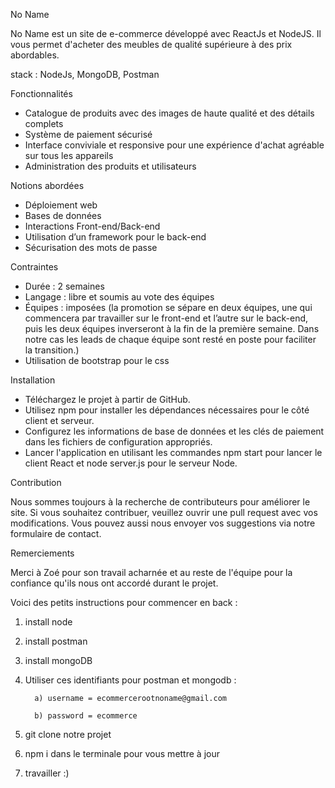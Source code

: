 No Name

No Name est un site de e-commerce développé avec ReactJs et NodeJS. Il vous permet d'acheter des meubles de qualité supérieure à des prix abordables.

stack : NodeJs, MongoDB, Postman

Fonctionnalités

- Catalogue de produits avec des images de haute qualité et des détails complets
- Système de paiement sécurisé
- Interface conviviale et responsive pour une expérience d'achat agréable sur tous les appareils
- Administration des produits et utilisateurs

Notions abordées

- Déploiement web
- Bases de données
- Interactions Front-end/Back-end
- Utilisation d’un framework pour le back-end
- Sécurisation des mots de passe

Contraintes

- Durée : 2 semaines
- Langage : libre et soumis au vote des équipes
- Équipes : imposées (la promotion se sépare en deux équipes, une qui commencera par travailler sur le front-end et l’autre sur le back-end, puis les deux équipes inverseront à la fin de la première semaine. Dans notre cas les leads de chaque équipe sont resté en poste pour faciliter la transition.)
- Utilisation de bootstrap pour le css

Installation

- Téléchargez le projet à partir de GitHub.
- Utilisez npm pour installer les dépendances nécessaires pour le côté client et serveur.
- Configurez les informations de base de données et les clés de paiement dans les fichiers de configuration appropriés.
- Lancer l'application en utilisant les commandes npm start pour lancer le client React et node server.js pour le serveur Node.

Contribution

Nous sommes toujours à la recherche de contributeurs pour améliorer le site. Si vous souhaitez contribuer, veuillez ouvrir une pull request avec vos modifications. Vous pouvez aussi nous envoyer vos suggestions via notre formulaire de contact.

Remerciements

Merci à Zoé pour son travail acharnée et au reste de l'équipe pour la confiance qu'ils nous ont accordé durant le projet.


Voici des petits instructions pour commencer en back :

1. install node 

2. install postman

3. install mongoDB

4. Utiliser ces identifiants pour postman et mongodb : 

         a) username = ecommercerootnoname@gmail.com
         
         b) password = ecommerce

5. git clone notre projet 

6. npm i dans le terminale pour vous mettre à jour

7. travailler :)
